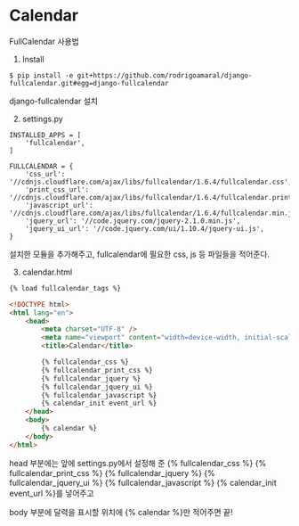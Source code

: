 # Calendar

FullCalendar 사용법

1. Install

```
$ pip install -e git+https://github.com/rodrigoamaral/django-fullcalendar.git#egg=django-fullcalendar
```

django-fullcalendar 설치

2. settings.py

```
INSTALLED_APPS = [
    'fullcalendar',
]

FULLCALENDAR = {
    'css_url': '//cdnjs.cloudflare.com/ajax/libs/fullcalendar/1.6.4/fullcalendar.css',
    'print_css_url': '//cdnjs.cloudflare.com/ajax/libs/fullcalendar/1.6.4/fullcalendar.print.css',
    'javascript_url': '//cdnjs.cloudflare.com/ajax/libs/fullcalendar/1.6.4/fullcalendar.min.js',
    'jquery_url': '//code.jquery.com/jquery-2.1.0.min.js',
    'jquery_ui_url': '//code.jquery.com/ui/1.10.4/jquery-ui.js',
}
```

설치한 모듈을 추가해주고, fullcalendar에 필요한 css, js 등 파일들을 적어준다.

3. calendar.html

```html
{% load fullcalendar_tags %}

<!DOCTYPE html>
<html lang="en">
    <head>
        <meta charset="UTF-8" />
        <meta name="viewport" content="width=device-width, initial-scale=1.0" />
        <title>Calendar</title>

        {% fullcalendar_css %}
        {% fullcalendar_print_css %}
        {% fullcalendar_jquery %}
        {% fullcalendar_jquery_ui %}
        {% fullcalendar_javascript %}
        {% calendar_init event_url %}
    </head>
    <body>
        {% calendar %}
    </body>
</html>
```

head 부분에는 앞에 settings.py에서 설정해 준
{% fullcalendar_css %}
{% fullcalendar_print_css %}
{% fullcalendar_jquery %}
{% fullcalendar_jquery_ui %}
{% fullcalendar_javascript %}
{% calendar_init event_url %}를 넣어주고

body 부분에 달력을 표시할 위치에 {% calendar %}만 적어주면 끝!
